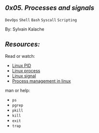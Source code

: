 ## *0x05. Processes and signals*

`DevOps`   `Shell`   `Bash`   `Syscall`   `Scripting`

By: Sylvain Kalache

## *Resources:*

Read or watch:

- [Linux PID](https://www.linfo.org/pid.html)
- [Linux process](https://www.thegeekstuff.com/2012/03/linux-processes-environment/)
- [Linux signal](https://www.thegeekstuff.com/2012/03/linux-processes-environment/)
- [Process management in linux](https://www.thegeekstuff.com/2012/03/linux-processes-environment/)

man or help:

- `ps`
- `pgrep`
- `pkill`
- `kill`
- `exit`
- `trap`
